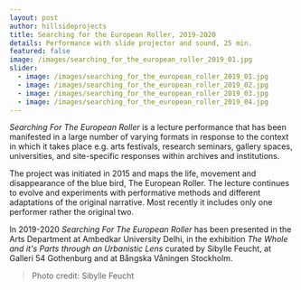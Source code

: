 ```yaml
---
layout: post
author: hillsideprojects
title: Searching for the European Roller, 2019-2020
details: Performance with slide projector and sound, 25 min.
featured: false
image: /images/searching_for_the_european_roller_2019_01.jpg
slider:
  - image: /images/searching_for_the_european_roller_2019_01.jpg
  - image: /images/searching_for_the_european_roller_2019_02.jpg
  - image: /images/searching_for_the_european_roller_2019_03.jpg
  - image: /images/searching_for_the_european_roller_2019_04.jpg
---
```

*Searching For The European Roller* is a lecture performance that has been  manifested in a large number of varying formats in response to the context in which it takes place e.g. arts festivals, research seminars, gallery spaces, universities, and site-specific responses within archives and institutions.

The project was initiated in 2015 and maps the life, movement and disappearance of the blue bird, The European Roller. The lecture continues to evolve and experiments with performative methods and different adaptations of the original narrative. Most recently it includes only one performer rather the original two. 

In 2019-2020 *Searching For The European Roller* has been presented in the Arts Department at Ambedkar University Delhi, in the exhibition *The Whole and it's Parts through an Urbanistic Lens* curated by Sibylle Feucht, at Galleri 54 Gothenburg and at Bångska Våningen Stockholm. 



> Photo credit: Sibylle Feucht